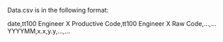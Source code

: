 Data.csv is in the following format:

date,tt100 Engineer X Productive Code,tt100 Engineer X Raw Code,...,...
YYYYMM,x.x,y.y,...,...
